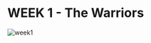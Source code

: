 # WEEK 1 - The Warriors

![week1](https://user-images.githubusercontent.com/90628819/182202439-6f7228eb-4f85-4907-b91c-2b30248fc6f9.png)
